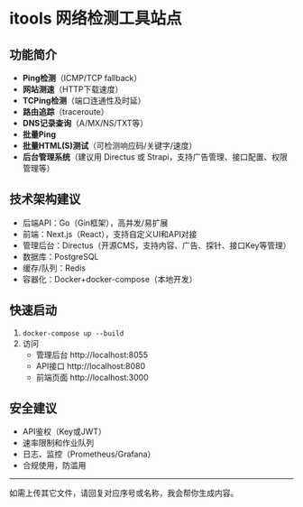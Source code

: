 # itools 网络检测工具站点

## 功能简介
- **Ping检测**（ICMP/TCP fallback）
- **网站测速**（HTTP下载速度）
- **TCPing检测**（端口连通性及时延）
- **路由追踪**（traceroute）
- **DNS记录查询**（A/MX/NS/TXT等）
- **批量Ping**
- **批量HTML(S)测试**（可检测响应码/关键字/速度）
- **后台管理系统**（建议用 Directus 或 Strapi，支持广告管理、接口配置、权限管理等）

## 技术架构建议
- 后端API：Go（Gin框架），高并发/易扩展
- 前端：Next.js（React），支持自定义UI和API对接
- 管理后台：Directus（开源CMS，支持内容、广告、探针、接口Key等管理）
- 数据库：PostgreSQL
- 缓存/队列：Redis
- 容器化：Docker+docker-compose（本地开发）

## 快速启动
1. `docker-compose up --build`
2. 访问
   - 管理后台 http://localhost:8055
   - API接口 http://localhost:8080
   - 前端页面 http://localhost:3000

## 安全建议
- API鉴权（Key或JWT）
- 速率限制和作业队列
- 日志、监控（Prometheus/Grafana）
- 合规使用，防滥用

---

如需上传其它文件，请回复对应序号或名称，我会帮你生成内容。
